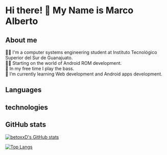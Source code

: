 # Hi there! 👋 My Name is Marco Alberto

## About me

🐱‍💻 I'm a computer systems engineering student at Instituto Tecnológico Superior del Sur de Guanajuato.<br>
👨‍💻 Starting on the world of Android ROM development.<br>
🎸 In my free time I play the bass.<br>
🌱 I’m currently learning Web development and Android apps development.<br>

## Languages

## technologies

## GitHub stats

[![betoxxD's GitHub stats](https://github-readme-stats.vercel.app/api?username=betoxxD)](https://github.com/betoxxD/github-readme-stats)

[![Top Langs](https://github-readme-stats.vercel.app/api/top-langs/?username=betoxxD&layout=compact)](https://github.com/betoxxD/github-readme-stats)

<!--
**betoxxD/betoxxD** is a ✨ _special_ ✨ repository because its `README.md` (this file) appears on your GitHub profile.

